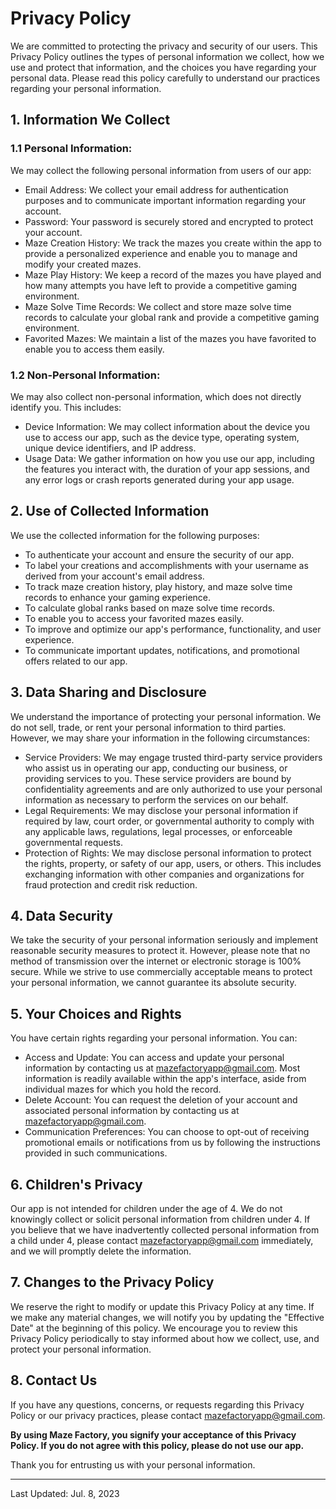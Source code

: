 # Privacy Policy

We are committed to protecting the privacy and security of our users. This Privacy Policy outlines the types of personal information we collect, how we use and protect that information, and the choices you have regarding your personal data. Please read this policy carefully to understand our practices regarding your personal information.

## 1. Information We Collect

### 1.1 Personal Information:

We may collect the following personal information from users of our app:

- Email Address: We collect your email address for authentication purposes and to communicate important information regarding your account.
- Password: Your password is securely stored and encrypted to protect your account.
- Maze Creation History: We track the mazes you create within the app to provide a personalized experience and enable you to manage and modify your created mazes.
- Maze Play History: We keep a record of the mazes you have played and how many attempts you have left to provide a competitive gaming environment.
- Maze Solve Time Records: We collect and store maze solve time records to calculate your global rank and provide a competitive gaming environment.
- Favorited Mazes: We maintain a list of the mazes you have favorited to enable you to access them easily.

### 1.2 Non-Personal Information:

We may also collect non-personal information, which does not directly identify you. This includes:

- Device Information: We may collect information about the device you use to access our app, such as the device type, operating system, unique device identifiers, and IP address.
- Usage Data: We gather information on how you use our app, including the features you interact with, the duration of your app sessions, and any error logs or crash reports generated during your app usage.

## 2. Use of Collected Information

We use the collected information for the following purposes:

- To authenticate your account and ensure the security of our app.
- To label your creations and accomplishments with your username as derived from your account's email address.
- To track maze creation history, play history, and maze solve time records to enhance your gaming experience.
- To calculate global ranks based on maze solve time records.
- To enable you to access your favorited mazes easily.
- To improve and optimize our app's performance, functionality, and user experience.
- To communicate important updates, notifications, and promotional offers related to our app.

## 3. Data Sharing and Disclosure

We understand the importance of protecting your personal information. We do not sell, trade, or rent your personal information to third parties. However, we may share your information in the following circumstances:

- Service Providers: We may engage trusted third-party service providers who assist us in operating our app, conducting our business, or providing services to you. These service providers are bound by confidentiality agreements and are only authorized to use your personal information as necessary to perform the services on our behalf.
- Legal Requirements: We may disclose your personal information if required by law, court order, or governmental authority to comply with any applicable laws, regulations, legal processes, or enforceable governmental requests.
- Protection of Rights: We may disclose personal information to protect the rights, property, or safety of our app, users, or others. This includes exchanging information with other companies and organizations for fraud protection and credit risk reduction.

## 4. Data Security

We take the security of your personal information seriously and implement reasonable security measures to protect it. However, please note that no method of transmission over the internet or electronic storage is 100% secure. While we strive to use commercially acceptable means to protect your personal information, we cannot guarantee its absolute security.

## 5. Your Choices and Rights

You have certain rights regarding your personal information. You can:

- Access and Update: You can access and update your personal information by contacting us at mazefactoryapp@gmail.com. Most information is readily available within the app's interface, aside from individual mazes for which you hold the record.
- Delete Account: You can request the deletion of your account and associated personal information by contacting us at mazefactoryapp@gmail.com.
- Communication Preferences: You can choose to opt-out of receiving promotional emails or notifications from us by following the instructions provided in such communications.

## 6. Children's Privacy

Our app is not intended for children under the age of 4. We do not knowingly collect or solicit personal information from children under 4. If you believe that we have inadvertently collected personal information from a child under 4, please contact mazefactoryapp@gmail.com immediately, and we will promptly delete the information.

## 7. Changes to the Privacy Policy

We reserve the right to modify or update this Privacy Policy at any time. If we make any material changes, we will notify you by updating the "Effective Date" at the beginning of this policy. We encourage you to review this Privacy Policy periodically to stay informed about how we collect, use, and protect your personal information.

## 8. Contact Us

If you have any questions, concerns, or requests regarding this Privacy Policy or our privacy practices, please contact mazefactoryapp@gmail.com.

<strong>By using Maze Factory, you signify your acceptance of this Privacy Policy. If you do not agree with this policy, please do not use our app.</strong>

Thank you for entrusting us with your personal information.

<hr />

Last Updated: Jul. 8, 2023
